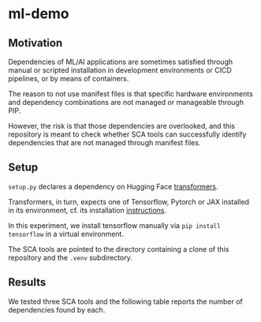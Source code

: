 # ml-demo

## Motivation

Dependencies of ML/AI applications are sometimes satisfied through manual or scripted installation in development environments or CICD pipelines, or by means of containers.

The reason to not use manifest files is that specific hardware environments and dependency combinations are not managed or manageable through PIP.

However, the risk is that those dependencies are overlooked, and this repository is meant to check whether SCA tools can successfully identify dependencies that are not managed through manifest files.

## Setup

`setup.py` declares a dependency on Hugging Face [transformers](https://github.com/huggingface/transformers).

Transformers, in turn, expects one of Tensorflow, Pytorch or JAX installed in its environment, cf. its installation [instructions](https://github.com/huggingface/transformers/tree/a564d10afe1a78c31934f0492422700f61a0ffc0?tab=readme-ov-file#installation). 

In this experiment, we install tensorflow manually via `pip install tensorflow` in a virtual environment.

The SCA tools are pointed to the directory containing a clone of this repository and the `.venv` subdirectory.

## Results

We tested three SCA tools and the following table reports the number of dependencies found by each.

